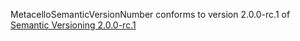 MetacelloSemanticVersionNumber conforms to version 2.0.0-rc.1 of  [Semantic Versioning 2.0.0-rc.1](http://semver.org/)